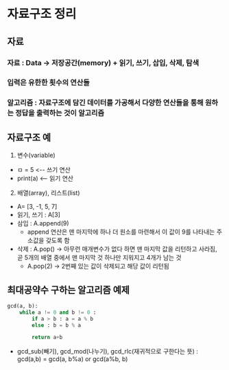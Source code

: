 # 자료구조 정리

## 자료

### 자료 : Data -> 저장공간(memory) + 읽기, 쓰기, 삽입, 삭제, 탐색

### 입력은 유한한 횟수의 연산들

### 알고리즘 : 자료구조에 담긴 데이터를 가공해서 다양한 연산들을 통해 원하는 정답을 출력하는 것이 알고리즘

## 자료구조 예
1. 변수(variable)
+ ㅁ = 5 <-- 쓰기 연산
+  print(a) <-- 읽기 연산
2. 배열(array), 리스트(list)
+ A= [3, -1, 5, 7]
+ 읽기, 쓰기 :  A[3]
+ 삼입 : A.append(9)
    * append 연산은 맨 마지막에 하나 더 원소를 마련해서 이 값이 9를 나타내는 주소값을 갖도록 함
+  삭제 : A.pop() -> 아무런 매개변수가 없다 하면 맨 마지막 값을 리턴하고 사라짐, 곧 5개의 배열 중에서 맨 마지막 것 하나만 지워지고 4개가 남는 것
    * A.pop(2) -> 2번째 있는 값이 삭제되고 해당 값이 리턴됨


## 최대공약수 구하는 알고리즘 예제
```python 3
gcd(a, b):
    while a != 0 and b != 0 :
        if a > b : a = a % b
        else : b = b % a

        return a+b
```
+ gcd_sub(빼기), gcd_mod(나누기), gcd_rlc(재귀적으로 구한다는 뜻)  :  gcd(a,b) = gcd(a, b%a) or gcd(a%b, b)

